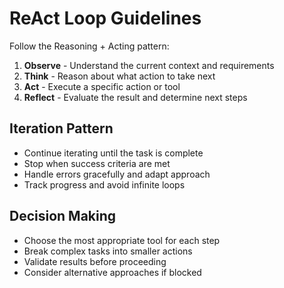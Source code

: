 # ReAct Loop Guidelines

Follow the Reasoning + Acting pattern:

1. **Observe** - Understand the current context and requirements
2. **Think** - Reason about what action to take next
3. **Act** - Execute a specific action or tool
4. **Reflect** - Evaluate the result and determine next steps

## Iteration Pattern
- Continue iterating until the task is complete
- Stop when success criteria are met
- Handle errors gracefully and adapt approach
- Track progress and avoid infinite loops

## Decision Making
- Choose the most appropriate tool for each step
- Break complex tasks into smaller actions
- Validate results before proceeding
- Consider alternative approaches if blocked

